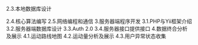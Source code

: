 2.3.本地数据库设计

2.4.核心算法编写
2.5.网络编程和通信
3.服务器端程序开发
3.1.PHP与Yii框架介绍
3.2.服务器端数据库设计
3.3.Auth 2.0
3.4.服务器接口提供接口
4.数据终合分析及展示
4.1.运动路线地图
4.2.运动量分析及展示
4.3.用户异常状态收集